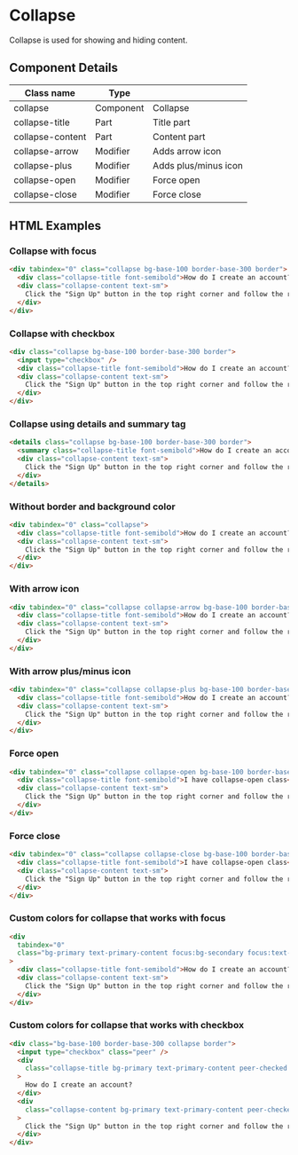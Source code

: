 # Collapse

Collapse is used for showing and hiding content.

## Component Details

| Class name | Type |  |
| --- | --- | --- |
| collapse | Component | Collapse |
| collapse-title | Part | Title part |
| collapse-content | Part | Content part |
| collapse-arrow | Modifier | Adds arrow icon |
| collapse-plus | Modifier | Adds plus/minus icon |
| collapse-open | Modifier | Force open |
| collapse-close | Modifier | Force close |

## HTML Examples

### Collapse with focus

```html
<div tabindex="0" class="collapse bg-base-100 border-base-300 border">
  <div class="collapse-title font-semibold">How do I create an account?</div>
  <div class="collapse-content text-sm">
    Click the "Sign Up" button in the top right corner and follow the registration process.
  </div>
</div>
```

### Collapse with checkbox

```html
<div class="collapse bg-base-100 border-base-300 border">
  <input type="checkbox" />
  <div class="collapse-title font-semibold">How do I create an account?</div>
  <div class="collapse-content text-sm">
    Click the "Sign Up" button in the top right corner and follow the registration process.
  </div>
</div>
```

### Collapse using details and summary tag

```html
<details class="collapse bg-base-100 border-base-300 border">
  <summary class="collapse-title font-semibold">How do I create an account?</summary>
  <div class="collapse-content text-sm">
    Click the "Sign Up" button in the top right corner and follow the registration process.
  </div>
</details>
```

### Without border and background color

```html
<div tabindex="0" class="collapse">
  <div class="collapse-title font-semibold">How do I create an account?</div>
  <div class="collapse-content text-sm">
    Click the "Sign Up" button in the top right corner and follow the registration process.
  </div>
</div>
```

### With arrow icon

```html
<div tabindex="0" class="collapse collapse-arrow bg-base-100 border-base-300 border">
  <div class="collapse-title font-semibold">How do I create an account?</div>
  <div class="collapse-content text-sm">
    Click the "Sign Up" button in the top right corner and follow the registration process.
  </div>
</div>
```

### With arrow plus/minus icon

```html
<div tabindex="0" class="collapse collapse-plus bg-base-100 border-base-300 border">
  <div class="collapse-title font-semibold">How do I create an account?</div>
  <div class="collapse-content text-sm">
    Click the "Sign Up" button in the top right corner and follow the registration process.
  </div>
</div>
```

### Force open

```html
<div tabindex="0" class="collapse collapse-open bg-base-100 border-base-300 border">
  <div class="collapse-title font-semibold">I have collapse-open class</div>
  <div class="collapse-content text-sm">
    Click the "Sign Up" button in the top right corner and follow the registration process.
  </div>
</div>
```

### Force close

```html
<div tabindex="0" class="collapse collapse-close bg-base-100 border-base-300 border">
  <div class="collapse-title font-semibold">I have collapse-open class</div>
  <div class="collapse-content text-sm">
    Click the "Sign Up" button in the top right corner and follow the registration process.
  </div>
</div>
```

### Custom colors for collapse that works with focus

```html
<div
  tabindex="0"
  class="bg-primary text-primary-content focus:bg-secondary focus:text-secondary-content collapse"
>
  <div class="collapse-title font-semibold">How do I create an account?</div>
  <div class="collapse-content text-sm">
    Click the "Sign Up" button in the top right corner and follow the registration process.
  </div>
</div>
```

### Custom colors for collapse that works with checkbox

```html
<div class="bg-base-100 border-base-300 collapse border">
  <input type="checkbox" class="peer" />
  <div
    class="collapse-title bg-primary text-primary-content peer-checked:bg-secondary peer-checked:text-secondary-content"
  >
    How do I create an account?
  </div>
  <div
    class="collapse-content bg-primary text-primary-content peer-checked:bg-secondary peer-checked:text-secondary-content"
  >
    Click the "Sign Up" button in the top right corner and follow the registration process.
  </div>
</div>
```

